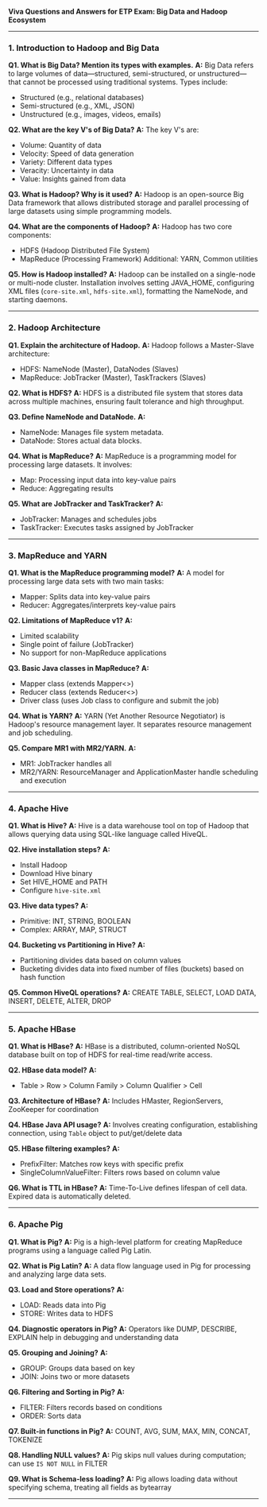 **Viva Questions and Answers for ETP Exam: Big Data and Hadoop Ecosystem**

---

### **1. Introduction to Hadoop and Big Data**

**Q1. What is Big Data? Mention its types with examples.**
**A:** Big Data refers to large volumes of data—structured, semi-structured, or unstructured—that cannot be processed using traditional systems. Types include:

* Structured (e.g., relational databases)
* Semi-structured (e.g., XML, JSON)
* Unstructured (e.g., images, videos, emails)

**Q2. What are the key V's of Big Data?**
**A:** The key V's are:

* Volume: Quantity of data
* Velocity: Speed of data generation
* Variety: Different data types
* Veracity: Uncertainty in data
* Value: Insights gained from data

**Q3. What is Hadoop? Why is it used?**
**A:** Hadoop is an open-source Big Data framework that allows distributed storage and parallel processing of large datasets using simple programming models.

**Q4. What are the components of Hadoop?**
**A:** Hadoop has two core components:

* HDFS (Hadoop Distributed File System)
* MapReduce (Processing Framework)
  Additional: YARN, Common utilities

**Q5. How is Hadoop installed?**
**A:** Hadoop can be installed on a single-node or multi-node cluster. Installation involves setting JAVA\_HOME, configuring XML files (`core-site.xml`, `hdfs-site.xml`), formatting the NameNode, and starting daemons.

---

### **2. Hadoop Architecture**

**Q1. Explain the architecture of Hadoop.**
**A:** Hadoop follows a Master-Slave architecture:

* HDFS: NameNode (Master), DataNodes (Slaves)
* MapReduce: JobTracker (Master), TaskTrackers (Slaves)

**Q2. What is HDFS?**
**A:** HDFS is a distributed file system that stores data across multiple machines, ensuring fault tolerance and high throughput.

**Q3. Define NameNode and DataNode.**
**A:**

* NameNode: Manages file system metadata.
* DataNode: Stores actual data blocks.

**Q4. What is MapReduce?**
**A:** MapReduce is a programming model for processing large datasets. It involves:

* Map: Processing input data into key-value pairs
* Reduce: Aggregating results

**Q5. What are JobTracker and TaskTracker?**
**A:**

* JobTracker: Manages and schedules jobs
* TaskTracker: Executes tasks assigned by JobTracker

---

### **3. MapReduce and YARN**

**Q1. What is the MapReduce programming model?**
**A:** A model for processing large data sets with two main tasks:

* Mapper: Splits data into key-value pairs
* Reducer: Aggregates/interprets key-value pairs

**Q2. Limitations of MapReduce v1?**
**A:**

* Limited scalability
* Single point of failure (JobTracker)
* No support for non-MapReduce applications

**Q3. Basic Java classes in MapReduce?**
**A:**

* Mapper class (extends Mapper<>)
* Reducer class (extends Reducer<>)
* Driver class (uses Job class to configure and submit the job)

**Q4. What is YARN?**
**A:** YARN (Yet Another Resource Negotiator) is Hadoop's resource management layer. It separates resource management and job scheduling.

**Q5. Compare MR1 with MR2/YARN.**
**A:**

* MR1: JobTracker handles all
* MR2/YARN: ResourceManager and ApplicationMaster handle scheduling and execution

---

### **4. Apache Hive**

**Q1. What is Hive?**
**A:** Hive is a data warehouse tool on top of Hadoop that allows querying data using SQL-like language called HiveQL.

**Q2. Hive installation steps?**
**A:**

* Install Hadoop
* Download Hive binary
* Set HIVE\_HOME and PATH
* Configure `hive-site.xml`

**Q3. Hive data types?**
**A:**

* Primitive: INT, STRING, BOOLEAN
* Complex: ARRAY, MAP, STRUCT

**Q4. Bucketing vs Partitioning in Hive?**
**A:**

* Partitioning divides data based on column values
* Bucketing divides data into fixed number of files (buckets) based on hash function

**Q5. Common HiveQL operations?**
**A:** CREATE TABLE, SELECT, LOAD DATA, INSERT, DELETE, ALTER, DROP

---

### **5. Apache HBase**

**Q1. What is HBase?**
**A:** HBase is a distributed, column-oriented NoSQL database built on top of HDFS for real-time read/write access.

**Q2. HBase data model?**
**A:**

* Table > Row > Column Family > Column Qualifier > Cell

**Q3. Architecture of HBase?**
**A:** Includes HMaster, RegionServers, ZooKeeper for coordination

**Q4. HBase Java API usage?**
**A:** Involves creating configuration, establishing connection, using `Table` object to put/get/delete data

**Q5. HBase filtering examples?**
**A:**

* PrefixFilter: Matches row keys with specific prefix
* SingleColumnValueFilter: Filters rows based on column value

**Q6. What is TTL in HBase?**
**A:** Time-To-Live defines lifespan of cell data. Expired data is automatically deleted.

---

### **6. Apache Pig**

**Q1. What is Pig?**
**A:** Pig is a high-level platform for creating MapReduce programs using a language called Pig Latin.

**Q2. What is Pig Latin?**
**A:** A data flow language used in Pig for processing and analyzing large data sets.

**Q3. Load and Store operations?**
**A:**

* LOAD: Reads data into Pig
* STORE: Writes data to HDFS

**Q4. Diagnostic operators in Pig?**
**A:** Operators like DUMP, DESCRIBE, EXPLAIN help in debugging and understanding data

**Q5. Grouping and Joining?**
**A:**

* GROUP: Groups data based on key
* JOIN: Joins two or more datasets

**Q6. Filtering and Sorting in Pig?**
**A:**

* FILTER: Filters records based on conditions
* ORDER: Sorts data

**Q7. Built-in functions in Pig?**
**A:** COUNT, AVG, SUM, MAX, MIN, CONCAT, TOKENIZE

**Q8. Handling NULL values?**
**A:** Pig skips null values during computation; can use `IS NOT NULL` in FILTER

**Q9. What is Schema-less loading?**
**A:** Pig allows loading data without specifying schema, treating all fields as bytearray

---
